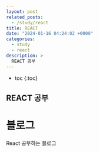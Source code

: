 ```yaml
---
layout: post
related_posts:
  - /study/react
title: REACT
date: "2024-01-16 04:24:02 +0900"
categories:
  - study
  - react
description: >
  REACT 공부
---
```


* toc
{:toc}

## REACT 공부

# 블로그

React 공부하는 블로그
